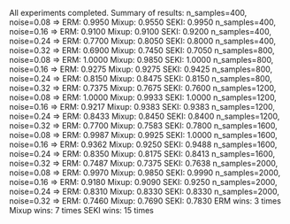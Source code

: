 All experiments completed. Summary of results:
n_samples=400, noise=0.08 => ERM: 0.9950  Mixup: 0.9550  SEKI: 0.9950
n_samples=400, noise=0.16 => ERM: 0.9100  Mixup: 0.9100  SEKI: 0.9200
n_samples=400, noise=0.24 => ERM: 0.7700  Mixup: 0.8050  SEKI: 0.8000
n_samples=400, noise=0.32 => ERM: 0.6900  Mixup: 0.7450  SEKI: 0.7050
n_samples=800, noise=0.08 => ERM: 1.0000  Mixup: 0.9850  SEKI: 1.0000
n_samples=800, noise=0.16 => ERM: 0.9275  Mixup: 0.9275  SEKI: 0.9425
n_samples=800, noise=0.24 => ERM: 0.8150  Mixup: 0.8475  SEKI: 0.8150
n_samples=800, noise=0.32 => ERM: 0.7375  Mixup: 0.7675  SEKI: 0.7600
n_samples=1200, noise=0.08 => ERM: 1.0000  Mixup: 0.9933  SEKI: 1.0000
n_samples=1200, noise=0.16 => ERM: 0.9217  Mixup: 0.9383  SEKI: 0.9383
n_samples=1200, noise=0.24 => ERM: 0.8433  Mixup: 0.8450  SEKI: 0.8400
n_samples=1200, noise=0.32 => ERM: 0.7700  Mixup: 0.7583  SEKI: 0.7800
n_samples=1600, noise=0.08 => ERM: 0.9987  Mixup: 0.9925  SEKI: 1.0000
n_samples=1600, noise=0.16 => ERM: 0.9362  Mixup: 0.9250  SEKI: 0.9488
n_samples=1600, noise=0.24 => ERM: 0.8350  Mixup: 0.8175  SEKI: 0.8413
n_samples=1600, noise=0.32 => ERM: 0.7487  Mixup: 0.7375  SEKI: 0.7638
n_samples=2000, noise=0.08 => ERM: 0.9970  Mixup: 0.9850  SEKI: 0.9990
n_samples=2000, noise=0.16 => ERM: 0.9180  Mixup: 0.9090  SEKI: 0.9250
n_samples=2000, noise=0.24 => ERM: 0.8310  Mixup: 0.8330  SEKI: 0.8330
n_samples=2000, noise=0.32 => ERM: 0.7460  Mixup: 0.7690  SEKI: 0.7830
ERM wins: 3 times
Mixup wins: 7 times
SEKI wins: 15 times